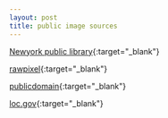 ```yaml
---
layout: post
title: public image sources
---
```

[Newyork public library](http://publicdomain.nypl.org/pd-visualization/){:target="_blank"}

[rawpixel](https://www.rawpixel.com/category/53/public-domain){:target="_blank"}

[publicdomain](https://publicdomainreview.org/collections/images){:target="_blank"}

[loc.gov](https://www.loc.gov/free-to-use/){:target="_blank"}

